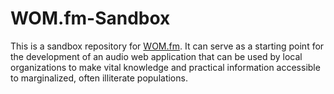 # WOM.fm-Sandbox

This is a sandbox repository for [WOM.fm](https://wom.fm). It can serve as a starting point for the development of an audio web application that can be used by local organizations to make vital knowledge and practical information accessible to marginalized, often illiterate populations.
